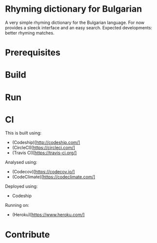 # Rhyming dictionary for Bulgarian

A very simple rhyming dictionary for the Bulgarian language. For now provides a sleeck interface and an easy search. Expected developments: better rhyming matches.

# Prerequisites

# Build

# Run

# CI

This is built using:

* (Codeship)[http://codeship.com/]
* (CircleCI)[https://circleci.com/]
* (Travis CI)[https://travis-ci.org/]

Analysed using:

* (Codecov)[https://codecov.io/]
* (CodeClimate)[https://codeclimate.com/]

Deployed using:

* Codeship

Running on:

* (Heroku)[https://www.heroku.com/]

# Contribute
